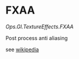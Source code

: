 # FXAA

*Ops.Gl.TextureEffects.FXAA*

Post process anti aliasing 

see [wikipedia](https://en.wikipedia.org/wiki/Fast_approximate_anti-aliasing)